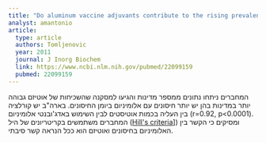 ```yaml
---
title: "Do aluminum vaccine adjuvants contribute to the rising prevalence of autism?"
analyst: amantonio
article:
  type: article
  authors: Tomljenovic
  year: 2011
  journal: J Inorg Biochem
  link: https://www.ncbi.nlm.nih.gov/pubmed/22099159
  pubmed: 22099159
---
```


המחברים ניתחו נתונים ממספר מדינות והגיעו למסקנה שהשכיחות של אוטיזם גבוהה יותר במדינות בהן יש יותר חיסונים עם אלומיניום ביומן החיסונים. בארה"ב יש קורלציה בין העליה בכמות אוטיסטים לבין השימוש באדג'ובנטי אלומיניום (r=0.92, p<0.0001). המחברים משתמשים בקריטריונים של היל ([Hill's criteria](https://en.wikipedia.org/wiki/Bradford_Hill_criteria)]) ומסיקים כי הקשר בין האלומיניום בחיסונים ואוטיזם הוא ככל הנראה קשר סיבתי.
